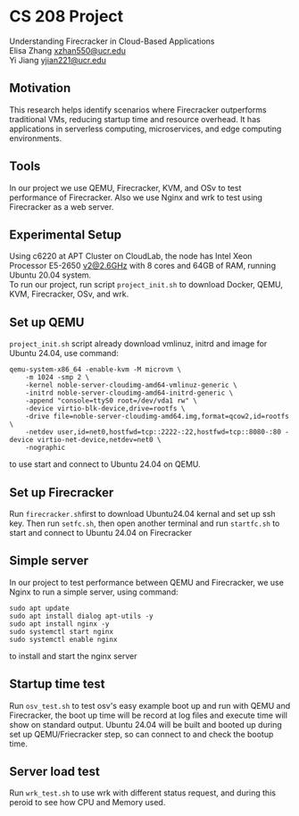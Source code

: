# CS 208 Project  
Understanding Firecracker in Cloud-Based Applications  
Elisa Zhang xzhan550@ucr.edu  
Yi Jiang yjian221@ucr.edu  

## Motivation
This research helps identify scenarios where Firecracker outperforms traditional VMs, reducing startup time and resource overhead. It has applications in serverless computing, microservices, and edge computing environments.

## Tools
In our project we use QEMU, Firecracker, KVM, and OSv to test performance of Firecracker. Also we use Nginx and wrk to test using Firecracker as a web server.

## Experimental Setup
Using c6220 at APT Cluster on CloudLab, the node has Intel Xeon Processor E5-2650 v2@2.6GHz with 8 cores and 64GB of RAM, running Ubuntu 20.04 system.  
To run our project, run script `project_init.sh` to download Docker, QEMU, KVM, Firecracker, OSv, and wrk.

## Set up QEMU
`project_init.sh` script already download vmlinuz, initrd and image for Ubuntu 24.04, use command:  
```
qemu-system-x86_64 -enable-kvm -M microvm \
    -m 1024 -smp 2 \
    -kernel noble-server-cloudimg-amd64-vmlinuz-generic \
    -initrd noble-server-cloudimg-amd64-initrd-generic \
    -append "console=ttyS0 root=/dev/vda1 rw" \
    -device virtio-blk-device,drive=rootfs \
    -drive file=noble-server-cloudimg-amd64.img,format=qcow2,id=rootfs \
    -netdev user,id=net0,hostfwd=tcp::2222-:22,hostfwd=tcp::8080-:80 -device virtio-net-device,netdev=net0 \
    -nographic

```  
to use start and connect to Ubuntu 24.04 on QEMU.

## Set up Firecracker
Run `firecracker.sh`first to download Ubuntu24.04 kernal and set up ssh key. Then run `setfc.sh`, then open another terminal and run `startfc.sh` to start and connect to Ubuntu 24.04 on Firecracker

## Simple server
In our project to test performance between QEMU and Firecracker, we use Nginx to run a simple server, using command:  
```
sudo apt update
sudo apt install dialog apt-utils -y
sudo apt install nginx -y
sudo systemctl start nginx
sudo systemctl enable nginx
```  
to install and start the nginx server

## Startup time test
Run `osv_test.sh` to test osv's easy example boot up and run with QEMU and Firecracker, the boot up time will be record at log files and execute time will show on standard output.
Ubuntu 24.04 will be built and booted up during set up QEMU/Friecracker step, so can connect to and check the bootup time.

## Server load test
Run `wrk_test.sh` to use wrk with different status request, and during this peroid to see how CPU and Memory used.

